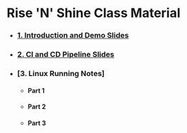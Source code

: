 # **Rise 'N' Shine** Class Material

- ### [**1. Introduction and Demo Slides**](1.DevOps-Demo.pdf)

- ### [**2. CI and CD Pipeline Slides**](2.CI-and-CD-Pipeline.pdf)

- ### [**3. Linux Running Notes**]

    - #### Part 1 
    - #### Part 2
    - #### Part 3

